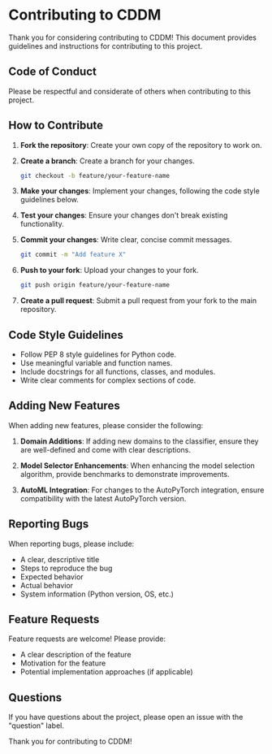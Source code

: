 # Contributing to CDDM

Thank you for considering contributing to CDDM! This document provides guidelines and instructions for contributing to this project.

## Code of Conduct

Please be respectful and considerate of others when contributing to this project.

## How to Contribute

1. **Fork the repository**: Create your own copy of the repository to work on.

2. **Create a branch**: Create a branch for your changes.
   ```bash
   git checkout -b feature/your-feature-name
   ```

3. **Make your changes**: Implement your changes, following the code style guidelines below.

4. **Test your changes**: Ensure your changes don't break existing functionality.

5. **Commit your changes**: Write clear, concise commit messages.
   ```bash
   git commit -m "Add feature X"
   ```

6. **Push to your fork**: Upload your changes to your fork.
   ```bash
   git push origin feature/your-feature-name
   ```

7. **Create a pull request**: Submit a pull request from your fork to the main repository.

## Code Style Guidelines

- Follow PEP 8 style guidelines for Python code.
- Use meaningful variable and function names.
- Include docstrings for all functions, classes, and modules.
- Write clear comments for complex sections of code.

## Adding New Features

When adding new features, please consider the following:

1. **Domain Additions**: If adding new domains to the classifier, ensure they are well-defined and come with clear descriptions.

2. **Model Selector Enhancements**: When enhancing the model selection algorithm, provide benchmarks to demonstrate improvements.

3. **AutoML Integration**: For changes to the AutoPyTorch integration, ensure compatibility with the latest AutoPyTorch version.

## Reporting Bugs

When reporting bugs, please include:

- A clear, descriptive title
- Steps to reproduce the bug
- Expected behavior
- Actual behavior
- System information (Python version, OS, etc.)

## Feature Requests

Feature requests are welcome! Please provide:

- A clear description of the feature
- Motivation for the feature
- Potential implementation approaches (if applicable)

## Questions

If you have questions about the project, please open an issue with the "question" label.

Thank you for contributing to CDDM! 
